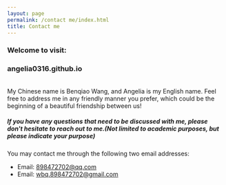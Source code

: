 ```yaml
---
layout: page
permalink: /contact me/index.html
title: Contact me
---
```


### Welcome to visit: 

### angelia0316.github.io 





<br>My Chinese name is Benqiao Wang, and Angelia is my English name. Feel free to address me in any friendly manner you prefer, which could be the beginning of a beautiful friendship between us!

##### *If you have any questions that need to be discussed with me, please don't hesitate to reach out to me.(Not limited to academic purposes, but please indicate your purpose)*

You may contact me through the following two email addresses:

- Email: 898472702@qq.com
- Email: wbq.898472702@gmail.com

